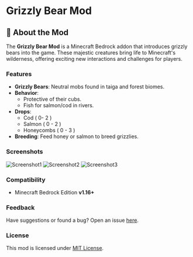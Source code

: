 # Grizzly Bear Mod  

## 🐻 About the Mod  
The **Grizzly Bear Mod** is a Minecraft Bedrock addon that introduces grizzly bears into the game. These majestic creatures bring life to Minecraft's wilderness, offering exciting new interactions and challenges for players.  

### Features  
- **Grizzly Bears**: Neutral mobs found in taiga and forest biomes.  
- **Behavior**:  
  - Protective of their cubs.  
  - Fish for salmon/cod in rivers.  
- **Drops**:  
  - Cod ( 0- 2 )
  - Salmon ( 0 - 2 )
  - Honeycombs ( 0 - 3 )
- **Breeding**: Feed honey or salmon to breed grizzlies.  

### Screenshots  
![Screenshot1](https://github.com/user-attachments/assets/e26bc6c0-7de2-463f-acd1-46762690f4fc)
![Screenshot2](https://github.com/user-attachments/assets/a574e8a0-b1f3-403a-8cdb-b6b54a933579)
![Screenshot3](https://github.com/user-attachments/assets/bd530bb6-049b-445c-9cd5-1a169134ef2c)


### Compatibility  
- Minecraft Bedrock Edition **v1.16+**

### Feedback  
Have suggestions or found a bug? Open an issue [here](https://github.com/<your-username>/grizzly-bear-addon/issues).  

### License  
This mod is licensed under [MIT License](https://opensource.org/licenses/MIT).
